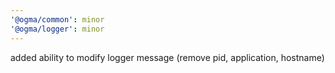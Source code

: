 ```yaml
---
'@ogma/common': minor
'@ogma/logger': minor
---
```


added ability to modify logger message (remove pid, application, hostname)
